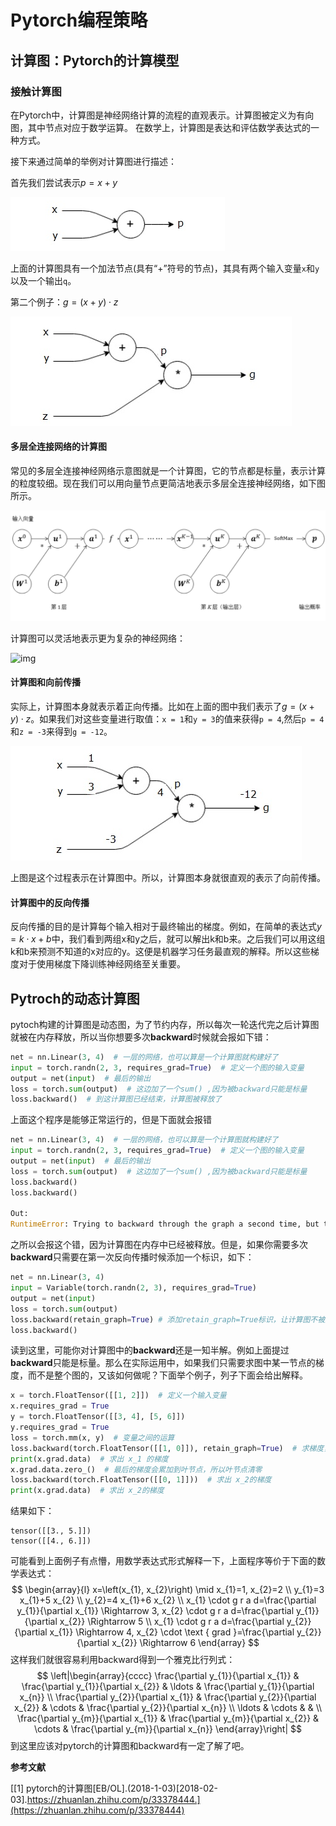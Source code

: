 # Pytorch编程策略

## 计算图：Pytorch的计算模型

### 接触计算图

在Pytorch中，计算图是神经网络计算的流程的直观表示。计算图被定义为有向图，其中节点对应于数学运算。 在数学上，计算图是表达和评估数学表达式的一种方式。

接下来通过简单的举例对计算图进行描述：

首先我们尝试表示$p=x+y$

![img](./src/pytorch-strategy/738090622_96682.png)

上面的计算图具有一个加法节点(具有“+”符号的节点)，其具有两个输入变量`x`和`y`以及一个输出`q`。

第二个例子：$g = ( x + y ) \cdot z$

![img](./src/pytorch-strategy/829090623_54957.png)

#### 多层全连接网络的计算图

常见的多层全连接神经网络示意图就是一个计算图，它的节点都是标量，表示计算的粒度较细。现在我们可以用向量节点更简洁地表示多层全连接神经网络，如下图所示。

![img](./src/tensorflow-strategy/v2-2c2621b023004062ae5d92fdfb17be86_1440w.jpg)

计算图可以灵活地表示更为复杂的神经网络：

![img](./src/tensorflow-strategy/v2-ea4a344f50e0f3bb1c3e7a8488a074a0_1440w.jpg)

#### 计算图和向前传播

实际上，计算图本身就表示着正向传播。比如在上面的图中我们表示了$g = ( x + y ) \cdot z$。如果我们对这些变量进行取值：`x = 1`和`y = 3`的值来获得`p = 4`,然后`p = 4`和`z = -3`来得到`g = -12`。

![img](./src/pytorch-strategy/597090626_34819.png)

上图是这个过程表示在计算图中。所以，计算图本身就很直观的表示了向前传播。

#### 计算图中的反向传播

反向传播的目的是计算每个输入相对于最终输出的梯度。例如，在简单的表达式$y=k\cdot x+b$中，我们看到两组x和y之后，就可以解出k和b来。之后我们可以用这组k和b来预测不知道的x对应的y。这便是机器学习任务最直观的解释。所以这些梯度对于使用梯度下降训练神经网络至关重要。

## Pytroch的动态计算图

pytoch构建的计算图是动态图，为了节约内存，所以每次一轮迭代完之后计算图就被在内存释放，所以当你想要多次**backward**时候就会报如下错：

```python
net = nn.Linear(3, 4)  # 一层的网络，也可以算是一个计算图就构建好了
input = torch.randn(2, 3, requires_grad=True)  # 定义一个图的输入变量
output = net(input)  # 最后的输出
loss = torch.sum(output)  # 这边加了一个sum() ,因为被backward只能是标量
loss.backward()  # 到这计算图已经结束，计算图被释放了
```

上面这个程序是能够正常运行的，但是下面就会报错

```python
net = nn.Linear(3, 4)  # 一层的网络，也可以算是一个计算图就构建好了
input = torch.randn(2, 3, requires_grad=True)  # 定义一个图的输入变量
output = net(input)  # 最后的输出
loss = torch.sum(output)  # 这边加了一个sum() ,因为被backward只能是标量
loss.backward()
loss.backward()

Out:
RuntimeError: Trying to backward through the graph a second time, but the saved intermediate results have already been freed. Specify retain_graph=True when calling backward the first time.
```

之所以会报这个错，因为计算图在内存中已经被释放。但是，如果你需要多次**backward**只需要在第一次反向传播时候添加一个标识，如下：

```python
net = nn.Linear(3, 4)
input = Variable(torch.randn(2, 3), requires_grad=True)
output = net(input)
loss = torch.sum(output)
loss.backward(retain_graph=True) # 添加retain_graph=True标识，让计算图不被立即释放
loss.backward()
```

读到这里，可能你对计算图中的**backward**还是一知半解。例如上面提过**backward**只能是标量。那么在实际运用中，如果我们只需要求图中某一节点的梯度，而不是整个图的，又该如何做呢？下面举个例子，列子下面会给出解释。

```python
x = torch.FloatTensor([[1, 2]])  # 定义一个输入变量
x.requires_grad = True
y = torch.FloatTensor([[3, 4], [5, 6]])
y.requires_grad = True
loss = torch.mm(x, y)  # 变量之间的运算
loss.backward(torch.FloatTensor([[1, 0]]), retain_graph=True)  # 求梯度，保留图
print(x.grad.data)  # 求出 x_1 的梯度
x.grad.data.zero_()  # 最后的梯度会累加到叶节点，所以叶节点清零
loss.backward(torch.FloatTensor([[0, 1]]))  # 求出 x_2的梯度
print(x.grad.data)  # 求出 x_2的梯度
```

结果如下：

```
tensor([[3., 5.]])
tensor([[4., 6.]])
```

可能看到上面例子有点懵，用数学表达式形式解释一下，上面程序等价于下面的数学表达式：
$$
\begin{array}{l}
x=\left(x_{1}, x_{2}\right) \mid x_{1}=1, x_{2}=2 \\
y_{1}=3 x_{1}+5 x_{2} \\
y_{2}=4 x_{1}+6 x_{2} \\
x_{1} \cdot g r a d=\frac{\partial y_{1}}{\partial x_{1}} \Rightarrow 3, x_{2} \cdot g r a d=\frac{\partial y_{1}}{\partial x_{2}} \Rightarrow 5 \\
x_{1} \cdot g r a d=\frac{\partial y_{2}}{\partial x_{1}} \Rightarrow 4, x_{2} \cdot \text { grad }=\frac{\partial y_{2}}{\partial x_{2}} \Rightarrow 6
\end{array}
$$
这样我们就很容易利用backward得到一个雅克比行列式：
$$
\left|\begin{array}{cccc}
\frac{\partial y_{1}}{\partial x_{1}} & \frac{\partial y_{1}}{\partial x_{2}} & \ldots & \frac{\partial y_{1}}{\partial x_{n}} \\
\frac{\partial y_{2}}{\partial x_{1}} & \frac{\partial y_{2}}{\partial x_{2}} & \cdots & \frac{\partial y_{2}}{\partial x_{n}} \\
\ldots & \cdots & & \\
\frac{\partial y_{m}}{\partial x_{1}} & \frac{\partial y_{m}}{\partial x_{2}} & \cdots & \frac{\partial y_{m}}{\partial x_{n}}
\end{array}\right|
$$
到这里应该对pytorch的计算图和backward有一定了解了吧。



**参考文献**

[[1] pytorch的计算图[EB/OL].(2018-1-03)[2018-02-03].https://zhuanlan.zhihu.com/p/33378444.](https://zhuanlan.zhihu.com/p/33378444)